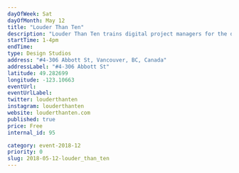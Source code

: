 ```yaml
---
dayOfWeek: Sat
dayOfMonth: May 12
title: "Louder Than Ten"
description: "Louder Than Ten trains digital project managers for the design industry. Join us for refreshments, shop talk, and help on your project pains."
startTime: 1-4pm
endTime: 
type: Design Studios
address: "#4-306 Abbott St, Vancouver, BC, Canada"
addressLabel: "#4-306 Abbott St"
latitude: 49.282699
longitude: -123.10663
eventUrl: 
eventUrlLabel: 
twitter: louderthanten
instagram: louderthanten
website: louderthanten.com
published: true
price: Free
internal_id: 95

category: event-2018-12
priority: 0
slug: 2018-05-12-louder_than_ten
---
```

